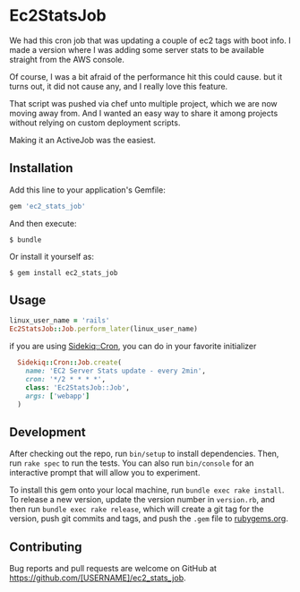 # Ec2StatsJob

We had this cron job that was updating a couple of ec2 tags with boot info.
I made a version where I was adding some server stats to be available straight from the AWS console.

Of course, I was a bit afraid of the performance hit this could cause. but it turns out, it did not cause any, and I really love this feature.

That script was pushed via chef unto multiple project, which we are now moving away from. And I wanted an easy way to share it among projects without relying on custom deployment scripts.

Making it an ActiveJob was the easiest.

## Installation

Add this line to your application's Gemfile:

```ruby
gem 'ec2_stats_job'
```

And then execute:

    $ bundle

Or install it yourself as:

    $ gem install ec2_stats_job

## Usage

```ruby
linux_user_name = 'rails'
Ec2StatsJob::Job.perform_later(linux_user_name)
```

if you are using [Sidekiq::Cron](https://github.com/ondrejbartas/sidekiq-cron), you can do in your favorite initializer

```ruby
  Sidekiq::Cron::Job.create(
    name: 'EC2 Server Stats update - every 2min',
    cron: '*/2 * * * *',
    class: 'Ec2StatsJob::Job',
    args: ['webapp']
  )
```

## Development

After checking out the repo, run `bin/setup` to install dependencies. Then, run `rake spec` to run the tests. You can also run `bin/console` for an interactive prompt that will allow you to experiment.

To install this gem onto your local machine, run `bundle exec rake install`. To release a new version, update the version number in `version.rb`, and then run `bundle exec rake release`, which will create a git tag for the version, push git commits and tags, and push the `.gem` file to [rubygems.org](https://rubygems.org).

## Contributing

Bug reports and pull requests are welcome on GitHub at https://github.com/[USERNAME]/ec2_stats_job.
